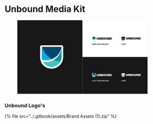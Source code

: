 # Unbound Media Kit



<figure><img src="../.gitbook/assets/Group 221.png" alt=""><figcaption></figcaption></figure>

### Unbound Logo's

{% file src="../.gitbook/assets/Brand Assets (1).zip" %}
